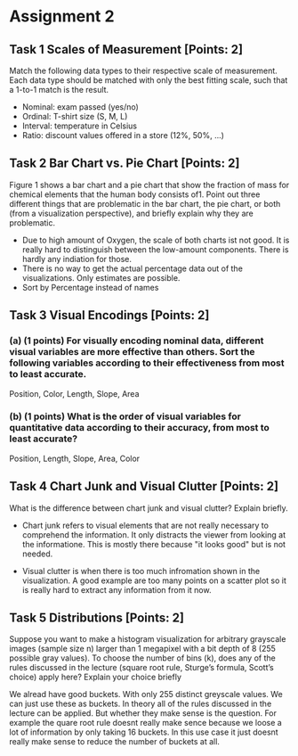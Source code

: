 
# Assignment 2

## Task 1 Scales of Measurement [Points: 2]
Match the following data types to their respective scale of measurement. Each data type should be
matched with only the best fitting scale, such that a 1-to-1 match is the result.

- Nominal: exam passed (yes/no)
- Ordinal: T-shirt size (S, M, L)
- Interval: temperature in Celsius
- Ratio: discount values offered in a store (12%, 50%, ...)


## Task 2 Bar Chart vs. Pie Chart [Points: 2]
Figure 1 shows a bar chart and a pie chart that show the fraction of mass for chemical elements that
the human body consists of1.
Point out three different things that are problematic in the bar chart, the pie chart, or both (from
a visualization perspective), and briefly explain why they are problematic.

- Due to high amount of Oxygen, the scale of both charts ist not good. It is really hard to distinguish between the low-amount components. There is hardly any indiation for those.
- There is no way to get the actual percentage data out of the visualizations. Only estimates are possible.
- Sort by Percentage instead of names


## Task 3 Visual Encodings [Points: 2]
### (a) (1 points) For visually encoding nominal data, different visual variables are more effective than others. Sort the following variables according to their effectiveness from most to least accurate.
Position, Color, Length, Slope, Area


### (b) (1 points) What is the order of visual variables for quantitative data according to their accuracy, from most to least accurate?
Position, Length, Slope, Area, Color


## Task 4 Chart Junk and Visual Clutter [Points: 2]
What is the difference between chart junk and visual clutter? Explain briefly.

- Chart junk refers to visual elements that are not really necessary to comprehend the information.
  It only distracts the viewer from looking at the informatione.
  This is mostly there because "it looks good" but is not needed.

- Visual clutter is when there is too much infromation shown in the visualization.
  A good example are too many points on a scatter plot so it is really hard to extract any information from it now.


## Task 5 Distributions [Points: 2]
Suppose you want to make a histogram visualization for arbitrary grayscale images (sample size n)
larger than 1 megapixel with a bit depth of 8 (255 possible gray values). To choose the number of
bins (k), does any of the rules discussed in the lecture (square root rule, Sturge’s formula, Scott’s
choice) apply here? Explain your choice briefly

We alread have good buckets. With only 255 distinct greyscale values. We can just use these as buckets.
In theory all of the rules discussed in the lecture can be applied. But whether they make sense is the question.
For example the quare root rule doesnt really make sence because we loose a lot of information by only taking 16 buckets.
In this use case it just doesnt really make sense to reduce the number of buckets at all.

